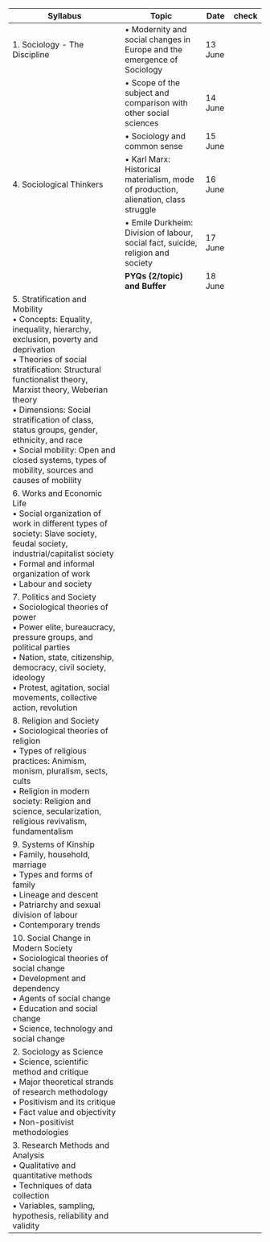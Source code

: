 
| **Syllabus**                                                                                                                                                                                                                                                                                                                                                                                                            | **Topic**                                                                               | **Date** | **check** |
| ----------------------------------------------------------------------------------------------------------------------------------------------------------------------------------------------------------------------------------------------------------------------------------------------------------------------------------------------------------------------------------------------------------------------- | --------------------------------------------------------------------------------------- | -------- | --------- |
| 1. Sociology - The Discipline<br>                                                                                                                                                                                                                                                                                                                                                                                       | • Modernity and social changes in Europe and the emergence of Sociology                 | 13 June  |           |
|                                                                                                                                                                                                                                                                                                                                                                                                                         | • Scope of the subject and comparison with other social sciences                        | 14 June  |           |
|                                                                                                                                                                                                                                                                                                                                                                                                                         | • Sociology and common sense                                                            | 15 June  |           |
| 4. Sociological Thinkers<br>                                                                                                                                                                                                                                                                                                                                                                                            | • Karl Marx: Historical materialism, mode of production, alienation, class struggle<br> | 16 June  |           |
|                                                                                                                                                                                                                                                                                                                                                                                                                         | • Emile Durkheim: Division of labour, social fact, suicide, religion and society        | 17 June  |           |
|                                                                                                                                                                                                                                                                                                                                                                                                                         | **PYQs (2/topic) and Buffer**                                                           | 18 June  |           |
| 5. Stratification and Mobility<br>• Concepts: Equality, inequality, hierarchy, exclusion, poverty and deprivation<br>• Theories of social stratification: Structural functionalist theory, Marxist theory, Weberian theory<br>• Dimensions: Social stratification of class, status groups, gender, ethnicity, and race<br>• Social mobility: Open and closed systems, types of mobility, sources and causes of mobility |                                                                                         |          |           |
| 6. Works and Economic Life<br>• Social organization of work in different types of society: Slave society, feudal society,<br>industrial/capitalist society<br>• Formal and informal organization of work<br>• Labour and society                                                                                                                                                                                        |                                                                                         |          |           |
| 7. Politics and Society<br>• Sociological theories of power<br>• Power elite, bureaucracy, pressure groups, and political parties<br>• Nation, state, citizenship, democracy, civil society, ideology<br>• Protest, agitation, social movements, collective action, revolution                                                                                                                                          |                                                                                         |          |           |
| 8. Religion and Society<br>• Sociological theories of religion<br>• Types of religious practices: Animism, monism, pluralism, sects, cults<br>• Religion in modern society: Religion and science, secularization, religious revivalism, fundamentalism                                                                                                                                                                  |                                                                                         |          |           |
| 9. Systems of Kinship<br>• Family, household, marriage<br>• Types and forms of family<br>• Lineage and descent<br>• Patriarchy and sexual division of labour<br>• Contemporary trends                                                                                                                                                                                                                                   |                                                                                         |          |           |
| 10. Social Change in Modern Society<br>• Sociological theories of social change<br>• Development and dependency<br>• Agents of social change<br>• Education and social change<br>• Science, technology and social change                                                                                                                                                                                                |                                                                                         |          |           |
| 2. Sociology as Science<br>• Science, scientific method and critique<br>• Major theoretical strands of research methodology<br>• Positivism and its critique<br>• Fact value and objectivity<br>• Non-positivist methodologies                                                                                                                                                                                          |                                                                                         |          |           |
| 3. Research Methods and Analysis<br>• Qualitative and quantitative methods<br>• Techniques of data collection<br>• Variables, sampling, hypothesis, reliability and validity                                                                                                                                                                                                                                            |                                                                                         |          |           |